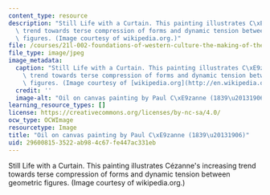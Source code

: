 ```yaml
---
content_type: resource
description: "Still Life with a Curtain. This painting illustrates C\xE9zanne's increasing\
  \ trend towards terse compression of forms and dynamic tension between geometric\
  \ figures. (Image courtesy of wikipedia.org.)"
file: /courses/21l-002-foundations-of-western-culture-the-making-of-the-modern-world-spring-2010/296008153522ab984c67fe447ac331eb_21l-002s10.jpg
file_type: image/jpeg
image_metadata:
  caption: "Still Life with a Curtain. This painting illustrates C\xE9zanne's increasing\
    \ trend towards terse compression of forms and dynamic tension between geometric\
    \ figures. (Image courtesy of [wikipedia.org](http://en.wikipedia.org/wiki/File:C%C3%A9zanne,_Paul_-_Still_Life_with_a_Curtain.jpg).)"
  credit: ''
  image-alt: "Oil on canvas painting by Paul C\xE9zanne (1839\u20131906)."
learning_resource_types: []
license: https://creativecommons.org/licenses/by-nc-sa/4.0/
ocw_type: OCWImage
resourcetype: Image
title: "Oil on canvas painting by Paul C\xE9zanne (1839\u20131906)"
uid: 29600815-3522-ab98-4c67-fe447ac331eb
---
```

Still Life with a Curtain. This painting illustrates Cézanne's increasing trend towards terse compression of forms and dynamic tension between geometric figures. (Image courtesy of wikipedia.org.)